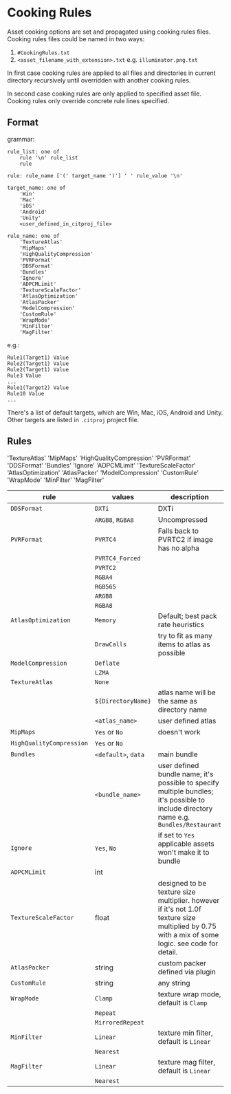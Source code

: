 # Cooking Rules

Asset cooking options are set and propagated using cooking rules files. Cooking rules files could be named in two ways:
1. `#CookingRules.txt`
2. `<asset_filename_with_extension>.txt` e.g. `illuminator.png.txt`

In first case cooking rules are applied to all files and directories in current directory recursively until overridden with another cooking rules.

In second case cooking rules are only applied to specified asset file.
Cooking rules only override concrete rule lines specified.

## Format

grammar:

```
rule_list: one of
    rule '\n' rule_list
    rule

rule: rule_name ['(' target_name ')'] ' ' rule_value '\n'

target_name: one of
    'Win'
    'Mac'
    'iOS'
    'Android'
    'Unity'
    <user_defined_in_citproj_file>

rule_name: one of
    'TextureAtlas'
    'MipMaps'
    'HighQualityCompression'
    'PVRFormat'
    'DDSFormat'
    'Bundles'
    'Ignore'
    'ADPCMLimit'
    'TextureScaleFactor'
    'AtlasOptimization'
    'AtlasPacker'
    'ModelCompression'
    'CustomRule'
    'WrapMode'
    'MinFilter'
    'MagFilter'
```

e.g.:
```
Rule1(Target1) Value
Rule2(Target1) Value
Rule2(Target1) Value
Rule3 Value
...
Rule1(Target2) Value
Rule10 Value
...
```

There's a list of default targets, which are Win, Mac, iOS, Android and Unity. Other targets are listed in `.citproj` project file.

## Rules

'TextureAtlas'
'MipMaps'
'HighQualityCompression'
'PVRFormat'
'DDSFormat'
'Bundles'
'Ignore'
'ADPCMLimit'
'TextureScaleFactor'
'AtlasOptimization'
'AtlasPacker'
'ModelCompression'
'CustomRule'
'WrapMode'
'MinFilter'
'MagFilter'

| rule                     | values              | description  |
| ------------------------ | ------------------- | ------------ |
| `DDSFormat`              | `DXTi`              | DXTi         |
|                          | `ARGB8`, `RGBA8`    | Uncompressed |
| `PVRFormat`              | `PVRTC4`            | Falls back to PVRTC2 if image has no alpha |
|                          | `PVRTC4_Forced`     | |
|                          | `PVRTC2`            | |
|                          | `RGBA4`             | |
|                          | `RGB565`            | |
|                          | `ARGB8`             | |
|                          | `RGBA8`             | |
| `AtlasOptimization`      | `Memory`            | Default; best pack rate heuristics |
|                          | `DrawCalls`         | try to fit as many items to atlas as possible |
| `ModelCompression`       | `Deflate`           | |
|                          | `LZMA`              | |
| `TextureAtlas`           | `None`              | |
|                          | `${DirectoryName}`  | atlas name will be the same as directory name |
|                          | `<atlas_name>`      | user defined atlas |
| `MipMaps`                | `Yes` or `No`       | doesn't work |
| `HighQualityCompression` | `Yes` or `No`       | |
| `Bundles`                | `<default>`, `data` | main bundle |
|                          | `<bundle_name>`     | user defined bundle name; it's possible to specify multiple bundles; it's possible to include directory name e.g. `Bundles/Restaurant` |
| `Ignore`                 | `Yes`, `No`         | if set to `Yes` applicable assets won't make it to bundle |
| `ADPCMLimit`             | int                 | |
| `TextureScaleFactor`     | float               | designed to be texture size multiplier. however if it's not 1.0f texture size multiplied by 0.75 with a mix of some logic. see code for detail. |
| `AtlasPacker`            | string              | custom packer defined via plugin |
| `CustomRule`             | string              | any string
| `WrapMode`               | `Clamp`             | texture wrap mode, default is `Clamp`
|                          | `Repeat`            |
|                          | `MirroredRepeat`    |
| `MinFilter`              | `Linear`            | texture min filter, default is `Linear`
|                          | `Nearest`           |
| `MagFilter`              | `Linear`            | texture mag filter, default is `Linear`
|                          | `Nearest`           |


